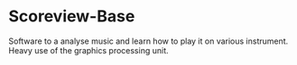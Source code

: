 # Scoreview-Base
Software to a analyse music and learn how to play it on various instrument. Heavy use of the graphics processing unit.

